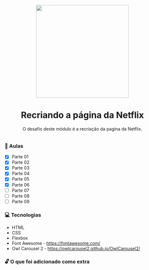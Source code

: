 <div align="center">
    <img src="https://hermes.digitalinnovation.one/site/images/logo-footer.png" width="300">
    <h1>Recriando a página da Netflix</h1>
</div>

<p align="center">O desafio deste módulo é a recriação da pagina da Netflix.</p>

<div align="center">
    <img src="">
</div>

### :memo: Aulas
- [x] Parte 01
- [x] Parte 02 
- [x] Parte 03
- [x] Parte 04
- [x] Parte 05
- [x] Parte 06
- [ ] Parte 07
- [ ] Parte 08
- [ ] Parte 09

### :computer: Tecnologias

- HTML
- CSS
- Flexbox
- Font Awesome - https://fontawesome.com/
- Owl Carousel 2 - https://owlcarousel2.github.io/OwlCarousel2/

### :unlock: O que foi adicionado como extra
